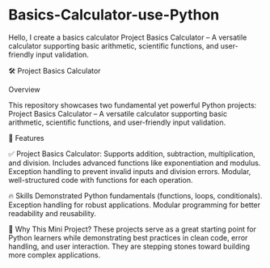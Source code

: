 # Basics-Calculator-use-Python
Hello, I create a basics calculator 
Project Basics Calculator – A versatile calculator supporting basic arithmetic, scientific functions, and user-friendly input validation.

🛠️ Project Basics Calculator

Overview

This repository showcases two fundamental yet powerful Python projects: Project Basics Calculator – A versatile calculator supporting basic arithmetic, scientific functions, and user-friendly input validation.

🚀 Features

✅ Project Basics Calculator: Supports addition, subtraction, multiplication, and division. Includes advanced functions like exponentiation and modulus. Exception handling to prevent invalid inputs and division errors. Modular, well-structured code with functions for each operation.

🔥 Skills Demonstrated Python fundamentals (functions, loops, conditionals). Exception handling for robust applications. Modular programming for better readability and reusability.

📌 Why This Mini Project? These projects serve as a great starting point for Python learners while demonstrating best practices in clean code, error handling, and user interaction. They are stepping stones toward building more complex applications.
